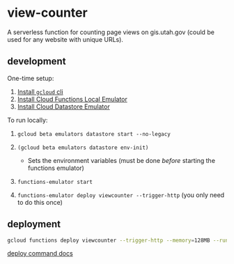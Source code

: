# view-counter

A serverless function for counting page views on gis.utah.gov (could be used for any website with unique URLs).

## development

One-time setup:

1. [Install `gcloud` cli](https://cloud.google.com/functions/docs/quickstart)
1. [Install Cloud Functions Local Emulator](https://cloud.google.com/functions/docs/emulator)
1. [Install Cloud Datastore Emulator](https://cloud.google.com/datastore/docs/tools/datastore-emulator)

To run locally:

1. `gcloud beta emulators datastore start --no-legacy`
1. `(gcloud beta emulators datastore env-init)`
   - Sets the environment variables (must be done _before_ starting the functions emulator)

1. `functions-emulator start`
1. `functions-emulator deploy viewcounter --trigger-http` (you only need to do this once)

## deployment

```sh
gcloud functions deploy viewcounter --trigger-http --memory=128MB --runtime=nodejs10 --allow-unauthenticated
```

[deploy command docs](https://cloud.google.com/sdk/gcloud/reference/beta/functions/deploy)
